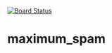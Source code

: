 [![Board Status](https://dev.azure.com/mjtener/bfacfc80-1308-46ba-a0fb-5ed6873f3062/c75d2fb9-424d-409f-b483-052500dccb65/_apis/work/boardbadge/3f0b07bb-0844-4994-9eab-b76cb1a1e8d7)](https://dev.azure.com/mjtener/bfacfc80-1308-46ba-a0fb-5ed6873f3062/_boards/board/t/c75d2fb9-424d-409f-b483-052500dccb65/Microsoft.RequirementCategory)
# maximum_spam
